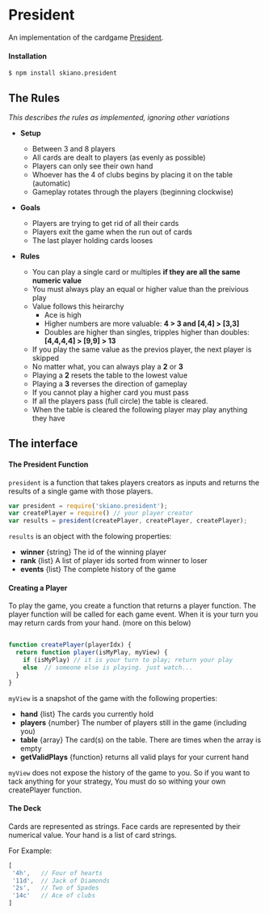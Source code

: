 # President

An implementation of the cardgame [President](https://en.wikipedia.org/wiki/President_(card_game)#General_rules).

#### Installation

```
$ npm install skiano.president
```

## The Rules

_This describes the rules as implemented, ignoring other variations_

* __Setup__
  * Between 3 and 8 players
  * All cards are dealt to players (as evenly as possible)
  * Players can only see their own hand
  * Whoever has the 4 of clubs begins by placing it on the table (automatic)
  * Gameplay rotates through the players (beginning clockwise)

* __Goals__
  * Players are trying to get rid of all their cards
  * Players exit the game when the run out of cards
  * The last player holding cards looses

* __Rules__
  * You can play a single card or multiples __if they are all the same numeric value__
  * You must always play an equal or higher value than the preivious play
  * Value follows this heirarchy
    * Ace is high 
    * Higher numbers are more valuable:  __4 > 3 and [4,4] > [3,3]__
    * Doubles are higher than singles, tripples higher than doubles: __[4,4,4,4] > [9,9] > 13__
  * If you play the same value as the previos player, the next player is skipped
  * No matter what, you can always play a __2__ or __3__
  * Playing a __2__ resets the table to the lowest value
  * Playing a __3__ reverses the direction of gameplay
  * If you cannot play a higher card you must pass
  * If all the players pass (full circle) the table is cleared.
  * When the table is cleared the following player may play anything they have

## The interface

#### The President Function

```president``` is a function that takes players creators as inputs and returns the results of a single game with those players.

```javascript
var president = require('skiano.president');
var createPlayer = require() // your player creator
var results = president(createPlayer, createPlayer, createPlayer);
```

```results``` is an object with the folowing properties:
* __winner__ {string} The id of the winning player
* __rank__ {list} A list of player ids sorted from winner to loser
* __events__ {list} The complete history of the game

#### Creating a Player

To play the game, you create a function that returns a player function. The player function will be called for each game event. When it is your turn you may return cards from your hand. (more on this below)

```javascript

function createPlayer(playerIdx) {
  return function player(isMyPlay, myView) {
    if (isMyPlay) // it is your turn to play; return your play
    else  // someone else is playing. just watch...
  }
}
```

```myView``` is a snapshot of the game with the following properties:
* __hand__ {list} The cards you currently hold
* __players__ {number} The number of players still in the game (including you)
* __table__ {array} The card(s) on the table. There are times when the array is empty
* __getValidPlays__ {function} returns all valid plays for your current hand

```myView``` does not expose the history of the game to you. So if you want to tack anything for your strategy, You must do so withing your own createPlayer function.

#### The Deck

Cards are represented as strings. Face cards are represented by their numerical value. Your hand is a list of card strings.

For Example:

```javascript
[
 '4h',   // Four of hearts
 '11d',  // Jack of Diamonds
 '2s',   // Two of Spades
 '14c'   // Ace of clubs
]
```
